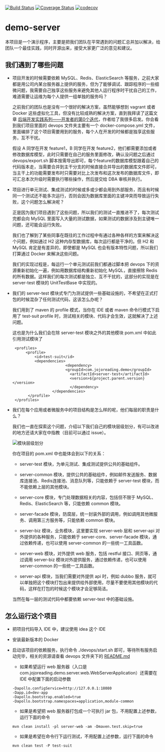 [![Build Status](https://travis-ci.com/jojoreading-public/demo-server.svg?branch=master)](https://travis-ci.com/jojoreading-public/demo-server)
[![Coverage Status](https://coveralls.io/repos/github/jojoreading-public/demo-server/badge.svg?branch=master)](https://coveralls.io/github/jojoreading-public/demo-server?branch=master)
[![codecov](https://codecov.io/gh/jojoreading-public/demo-server/branch/master/graph/badge.svg)](https://codecov.io/gh/jojoreading-public/demo-server)

# demo-server

本项目是一个演示程序，主要是把我们团队在平常遇到的问题汇总并加以解决，给团队一个最佳实践，同时开源出来，接受大家更广泛的意见和建议。

## 我们遇到了哪些问题

* 项目开发的时候需要依赖 MySQL、Redis、ElasticSearch 等服务，之前大家都是用公司内某台服务器上提供的服务，但为了能够调试、跟踪程序的一些细微问题，我需要自己独享这些服务来避免其他人运行程序时干扰自己的工作，难道需要让运维为每个人提供一组单独的服务吗？

  之前我们的团队也是没有一个很好的解决方案，虽然能够想到 vagrant 或者 Docker 这些虚拟化工具，但没有比较成熟的解决方案，直到我拜读了这篇文章 [后端开发实践系列——开发者的第0个迭代](https://mp.weixin.qq.com/s/uMB0nYc_c_lA0CHSqy3q4w)，作者给了我很多启发。你会看到我们项目里面的 devops 文件夹主要有一个 docker-compose.yml 文件，里面编排了这个项目需要用到的服务，每个人在开发的时候都是独享这些服务，互不干扰。

  假设 A 同学在开发 feature1，B 同学在开发 feature2，他们都需要添加或者修改数据库模型，此时只需要在自己的服务里面修改，确认没问题之后通过 devops/export.sh 脚本按需导出即可，每个feature的数据库模型跟着自己的代码版本走，当需要合并到主干分支的时候直接合并导出的数据库文件即可，当主干上的功能需要发布时只需要对比上次发布和这次发布的数据库文件，即可汇总本次升级时需要执行哪些操作，然后提交给 DBA 审核并执行。

  

* 项目进行单元测试、集成测试的时候或多或少都会用到外部服务，而且有时候同一个测试还不能多次运行，否则会因为数据库里面的主键冲突而导致运行失败，这个问题怎么解决呢？

  正是因为我们项目遇到了这些问题，所以我们的测试一直推进不了，每次测试完都会向 MySQL 里面写入大量的测试数据，如果测试的数据涉及到主键唯一问题，还可能会运行失败。

  我们也了解到了某些同事在既往的工作过程中有通过各种各样的方案来解决这个问题，例如通过 H2 这种内存型数据库，每次运行都是干净的。但 H2 和 MySQL 肯定是有差异的，即使都是 MySQL 也会有版本特性问题，所以我们打算通过 Docker 来解决这些问题。

  我们的实现过程是，每运行一个单元测试前我们都通过脚本把 devops 下的资源重新初始化一遍，例如用数据库结构重新初始化 MySQL，直接擦除  Redis 的所有数据。这样我们的每次测试都是独立、互不干扰的，这部分的实现是在 server-test 模块的 UnitTestBase 中实现的。

  

* 我们的 server-test 模块式专门为测试提供一些基础设施的，不希望在正式打包的时候混杂了任何测试代码，这该怎么办呢？

  我们用到了 maven 的 profile 模式，当你在 IDE 或者 maven 命令行模式下启用了 test-suit profile 时，测试相关的模块、代码才会生效，这就解决了上述问题。

  这也是为什么我们会在除 server-test 模块之外的其他模块 pom.xml 中如此引用测试模块了

  ```
   <profiles>
        <profile>
            <id>test-suit</id>
            <dependencies>
  						  <dependency>
  						  <groupId>com.jojoreading.demo</groupId>
  							<artifactId>server-test</artifactId>
  							<version>${project.parent.version}</version>
  							</dependency>
  					</dependencies>
         </profile>
   </profiles>
  ```



* 我们在每个应用或者微服务中的项目结构是怎么样的呢，他们每层的职责是什么？

  我们也一直在探索这个问题，介绍以下我们自己的模块层级划分，有可以改进的地方还请大家在中指教（目前可以通过 issue）。

  ![模块层级划分](https://raw.githubusercontent.com/odirus/jojoreading-public-community/master/demo-server/doc/images/module.png)

  你在项目的 pom.xml 中也能体会到以下的关系：

  * server-test 模块，为单元测试、集成测试提供公共的基础组件。

  * server-common 模块，提供公共的基础组件，例如邮件发送服务、数据库连接池、Redis连接池、消息队列等，只能依赖于 server-test 模块，而不能依赖上层的其他模块。
  * server-core 模块，专门处理数据相关的内容，包括但不限于 MySQL、Redis、ElasticSearch 等，只能依赖 common 模块。
  * server-facade 模块，防腐层，统一封装外部的调用，例如调用其他微服务、调用第三方服务等，只能依赖 common 模块。
  * server-biz 模块，业务模块，这里要实现 server-web 层和 server-api 对外提供的各种服务，只能依赖于 server-core、server-facade 模块，通过依赖传递，也可以使用 server-common 的一些统一工具函数。
  * server-web 模块，对外提供 web 服务，包括 restful 接口、网页等，通过调用 server-biz 模块对外提供服务，通过依赖传递，也可以使用 server-common 的一些统一工具函数。
  * server-api 模块，当我们需要对外提供 api 时，例如 dubbo 服务，就可以单独把这个模块打包出来提供给外部使用，尽量不要使用其他模块的代码，这样在打包的时候这个模块才会足够简洁。

  当然在每一层的测试代码中都要依赖 server-test 中的基础设施。

## 怎么运行这个项目
* 把项目代码导入 IDE 中，建议使用 idea 这个 IDE

* 安装最新版本的 Docker

* 启动该项目的依赖服务，执行命令 ./devops/start.sh 即可，等待所有服务启动完毕，相关的资源请查看 devops 文件夹下的 [README.md](./devops/README.md)

  * 如果希望运行 web 服务器（入口是 com.jojoreading.demo.server.web.WebServerApplication）还需要在 IDE 中配置下面的启动参数

  ```
  -Dapollo.configService=http://127.0.0.1:18080
  -Dapp.id=dev-app
  -Dapollo.bootstrap.enabled=true
  -Dapollo.bootstrap.namespaces=application,module-common
  ```

  * 如果是希望把 web 服务器打包成一个可执行 jar 包，不用配置上述参数，运行下面的命令

  ```
  mvn clean install -pl server-web -am -Dmaven.test.skip=true
  ```

  * 如果是希望在命令行下运行测试，不用配置上述参数，运行下面的命令

  ```
  mvn clean test -P test-suit
  ```


